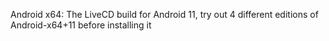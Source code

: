 Android x64: The LiveCD build for Android 11, try out 4 different editions of Android-x64+11 before installing it
